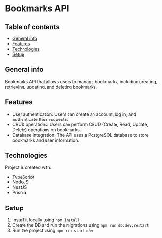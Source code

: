 # Bookmarks API

## Table of contents

- [General info](#general-info)
- [Features](#features)
- [Technologies](#technologies)
- [Setup](#setup)

## General info

Bookmarks API that allows users to manage bookmarks, including creating, retrieving, updating, and deleting bookmarks.

## Features

- User authentication: Users can create an account, log in, and authenticate their requests.
- CRUD operations: Users can perform CRUD (Create, Read, Update, Delete) operations on bookmarks.
- Database integration: The API uses a PostgreSQL database to store bookmarks and user information.

## Technologies

Project is created with:

- TypeScript
- NodeJS
- NestJS
- Prisma

## Setup

1. Install it locally using `npm install`
2. Create the DB and run the migrations using `npm run db:dev:restart`
3. Run the project using `npm run start:dev`
